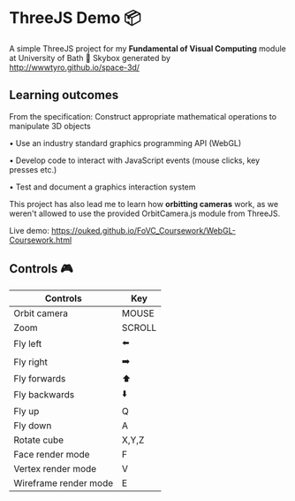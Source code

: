 # ThreeJS Demo 📦
A simple ThreeJS project for my **Fundamental of Visual Computing** module at University of Bath 🛁
Skybox generated by http://wwwtyro.github.io/space-3d/

## Learning outcomes

From the specification:
Construct appropriate mathematical operations to manipulate 3D objects

• Use an industry standard graphics programming API (WebGL)

• Develop code to interact with JavaScript events (mouse clicks, key presses etc.)

• Test and document a graphics interaction system

This project has also lead me to learn how **orbitting cameras** work, as we weren't allowed to use the provided OrbitCamera.js module from ThreeJS.

Live demo: https://ouked.github.io/FoVC_Coursework/WebGL-Coursework.html

## Controls 🎮


|        Controls       |  Key  |
|-----------------------|-------|
| Orbit camera          | MOUSE |
| Zoom                  | SCROLL|
| Fly left              |   ⬅️  |
| Fly right             |   ➡️  |
| Fly forwards          |   ⬆️  |
| Fly backwards         |   ⬇️  |
| Fly up                |   Q   |
| Fly down              |   A   |
| Rotate cube           | X,Y,Z |
| Face render mode      | F     |
| Vertex render mode    | V     |
| Wireframe render mode | E     |
